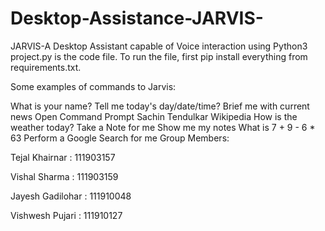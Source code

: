 # Desktop-Assistance-JARVIS-
JARVIS-A Desktop Assistant capable of Voice interaction using Python3
project.py is the code file. To run the file, first pip install everything from requirements.txt.

Some examples of commands to Jarvis:

What is your name?
Tell me today's day/date/time?
Brief me with current news
Open Command Prompt
Sachin Tendulkar Wikipedia
How is the weather today?
Take a Note for me
Show me my notes
What is 7 + 9 - 6 * 63
Perform a Google Search for me
Group Members:

Tejal Khairnar : 111903157

Vishal Sharma : 111903159

Jayesh Gadilohar : 111910048

Vishwesh Pujari : 111910127
